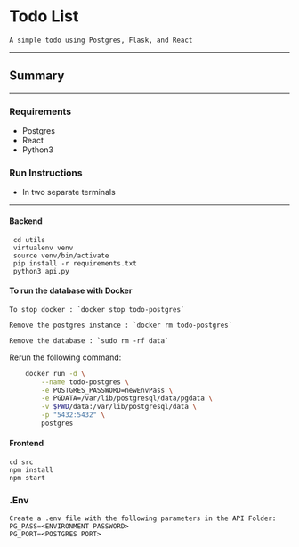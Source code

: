 # Todo List 
    A simple todo using Postgres, Flask, and React
---
## Summary
--- 
### Requirements
- Postgres
- React
- Python3 

### Run Instructions
- In two separate terminals
---
#### Backend
     cd utils
     virtualenv venv
     source venv/bin/activate
     pip install -r requirements.txt
     python3 api.py

#### To run the database with Docker

    To stop docker : `docker stop todo-postgres`

    Remove the postgres instance : `docker rm todo-postgres`

    Remove the database : `sudo rm -rf data`

Rerun the following command:

```bash
    docker run -d \
        --name todo-postgres \
        -e POSTGRES_PASSWORD=newEnvPass \
        -e PGDATA=/var/lib/postgresql/data/pgdata \
        -v $PWD/data:/var/lib/postgresql/data \
        -p "5432:5432" \
        postgres

```        
#### Frontend
    cd src
    npm install
    npm start   


    


### .Env

    Create a .env file with the following parameters in the API Folder:
    PG_PASS=<ENVIRONMENT PASSWORD>
    PG_PORT=<POSTGRES PORT>



